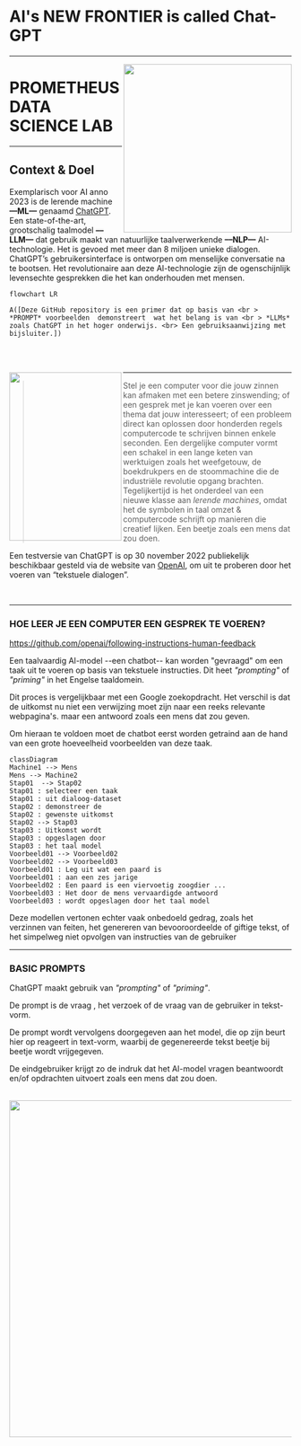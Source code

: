 # AI's NEW FRONTIER is called Chat-GPT

***********

<img align="right" width="300" height="300" src="https://avatars.githubusercontent.com/u/115706761?s=400&u=7c6cae892816e172b0b7eef99f2d32adb948c6ad&v=4">

# PROMETHEUS <br /> DATA SCIENCE LAB

***********
## Context & Doel

Exemplarisch voor AI anno 2023 is de lerende machine **––ML––** genaamd [ChatGPT](https://chat.openai.com/). Een state-of-the-art, grootschalig taalmodel **––LLM––** dat gebruik maakt van natuurlijke taalverwerkende **––NLP––** AI-technologie. Het is gevoed met meer dan 8 miljoen unieke dialogen.
ChatGPT’s gebruikersinterface is ontworpen om menselijke conversatie na te bootsen. Het revolutionaire aan deze AI-technologie zijn de ogenschijnlijk levensechte gesprekken die het kan onderhouden met mensen.

```mermaid
flowchart LR

A([Deze GitHub repository is een primer dat op basis van <br >  *PROMPT* voorbeelden  demonstreert  wat het belang is van <br > *LLMs* zoals ChatGPT in het hoger onderwijs. <br> Een gebruiksaanwijzing met bijsluiter.])

```
<br /> <br />


<img align="left" width="200" height="300" src="https://user-images.githubusercontent.com/684692/212558117-0445bc99-5ef7-438c-9421-e758f64473da.jpg">


*****

>Stel je een computer voor die jouw zinnen kan afmaken met een betere zinswending;  of een gesprek met je kan voeren over een thema dat jouw interesseert; of een probleem direct kan oplossen door honderden regels computercode te schrijven binnen enkele seconden. Een dergelijke computer vormt een schakel in een lange keten van werktuigen zoals het weefgetouw, de boekdrukpers en de stoommachine die de industriële revolutie opgang brachten. Tegelijkertijd is het onderdeel van een nieuwe klasse aan _lerende machines_, omdat het de symbolen in taal omzet & computercode schrijft op manieren die creatief lijken. Een beetje zoals een mens dat zou doen. 


Een testversie van ChatGPT  is op 30 november 2022 publiekelijk beschikbaar gesteld via de website van [OpenAI](https://chat.openai.com/), om uit te proberen door het voeren van “tekstuele dialogen”. 

<br/>

*******

### HOE LEER JE EEN COMPUTER EEN GESPREK TE VOEREN?
https://github.com/openai/following-instructions-human-feedback

Een taalvaardig AI-model --een chatbot-- kan worden "gevraagd" om een taak uit te voeren op basis van tekstuele instructies. Dit heet  *"prompting"* of *"priming"* in het Engelse taaldomein. 

Dit proces is vergelijkbaar met een Google zoekopdracht. Het verschil is dat de uitkomst nu niet een verwijzing moet zijn naar een reeks relevante webpagina's. maar een antwoord zoals een mens dat zou geven.

Om hieraan te voldoen moet de chatbot eerst worden getraind aan de hand van een grote hoeveelheid 
voorbeelden van deze taak. 

```mermaid
classDiagram
Machine1 --> Mens
Mens --> Machine2
Stap01  --> Stap02
Stap01 : selecteer een taak
Stap01 : uit dialoog-dataset
Stap02 : demonstreer de 
Stap02 : gewenste uitkomst
Stap02 --> Stap03
Stap03 : Uitkomst wordt
Stap03 : opgeslagen door
Stap03 : het taal model
Voorbeeld01 --> Voorbeeld02
Voorbeeld02 --> Voorbeeld03
Voorbeeld01 : Leg uit wat een paard is
Voorbeeld01 : aan een zes jarige
Voorbeeld02 : Een paard is een viervoetig zoogdier ...
Voorbeeld03 : Het door de mens vervaardigde antwoord
Voorbeeld03 : wordt opgeslagen door het taal model
```


Deze modellen vertonen echter vaak onbedoeld gedrag, zoals het verzinnen van feiten, het genereren van bevooroordeelde of giftige tekst, of het simpelweg niet opvolgen van instructies van de gebruiker

********
### BASIC PROMPTS

ChatGPT maakt gebruik van  *"prompting"* of *"priming"*. 

De prompt is de vraag , het verzoek of de vraag van de gebruiker in tekst-vorm. 

De prompt wordt vervolgens doorgegeven aan het model, die op zijn beurt hier op reageert in text-vorm, waarbij de gegenereerde tekst beetje bij beetje wordt vrijgegeven. 

De eindgebruiker krijgt zo de indruk dat het AI-model vragen beantwoordt en/of opdrachten uitvoert zoals een mens dat zou doen.

<br>

<img align="right" width="800" height="600" src="https://user-images.githubusercontent.com/684692/212562846-e56214b4-2f95-452f-a1b8-ee8adfb37079.gif">











